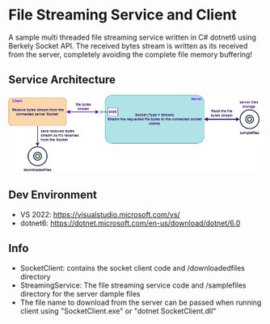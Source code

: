 # File Streaming Service and Client
A sample multi threaded file streaming service written in C# dotnet6 using Berkely Socket API. The received bytes stream is written as its received from the server, completely avoiding the complete file memory buffering!

## Service Architecture

![alternativetext](/streaming_service_architecture.png)

## Dev Environment
- VS 2022: https://visualstudio.microsoft.com/vs/
- dotnet6: https://dotnet.microsoft.com/en-us/download/dotnet/6.0

## Info
- SocketClient: contains the socket client code and /downloadedfiles directory
- StreamingService: The file streaming service code and /samplefiles directory for the server dample files
- The file name to download from the server can be passed when running client using "SocketClient.exe" or "dotnet SocketClient.dll"
  

